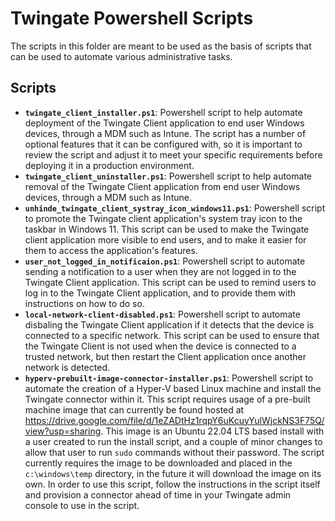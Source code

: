 # Twingate Powershell Scripts

The scripts in this folder are meant to be used as the basis of scripts that can be used to automate various administrative tasks.

## Scripts

- **`twingate_client_installer.ps1`**: Powershell script to help automate deployment of the Twingate Client application to end user Windows devices, through a MDM such as Intune. The script has a number of optional features that it can be configured with, so it is important to review the script and adjust it to meet your specific requirements before deploying it in a production environment.
- **`twingate_client_uninstaller.ps1`**: Powershell script to help automate removal of the Twingate Client application from end user Windows devices, through a MDM such as Intune.
- **`unhinde_twingate_client_systray_icon_windows11.ps1`**: Powershell script to promote the Twingate client application's system tray icon to the taskbar in Windows 11. This script can be used to make the Twingate client application more visible to end users, and to make it easier for them to access the application's features.
- **`user_not_logged_in_notificaion.ps1`**: Powershell script to automate sending a notification to a user when they are not logged in to the Twingate Client application. This script can be used to remind users to log in to the Twingate Client application, and to provide them with instructions on how to do so.
- **`local-network-client-disabled.ps1`**: Powershell script to automate disbaling the Twingate Client application if it detects that the device is connected to a specific network. This script can be used to ensure that the Twingate Client is not used when the device is connected to a trusted network, but then restart the Client application once another network is detected.
- **`hyperv-prebuilt-image-connector-installer.ps1`**: Powershell script to automate the creation of a Hyper-V based Linux machine and install the Twingate connector within it. This script requires usage of a pre-built machine image that can currently be found hosted at https://drive.google.com/file/d/1eZADtHz1rqpY6uKcuyYulWjckNS3F75Q/view?usp=sharing. This image is an Ubuntu 22.04 LTS based install with a user created to run the install script, and a couple of minor changes to allow that user to run `sudo` commands without their password. The script currently requires the image to be downloaded and placed in the `c:\windows\temp` directory, in the future it will download the image on its own. In order to use this script, follow the instructions in the script itself and provision a connector ahead of time in your Twingate admin console to use in the script.